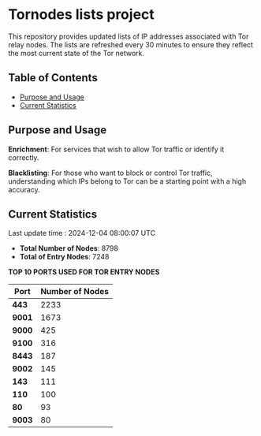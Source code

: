 # Tornodes lists project

This repository provides updated lists of IP addresses associated with Tor relay nodes. The lists are refreshed every 30 minutes to ensure they reflect the most current state of the Tor network.

## Table of Contents

- [Purpose and Usage](#purpose-and-usage)
- [Current Statistics](#current-statistics)


## Purpose and Usage

**Enrichment**: For services that wish to allow Tor traffic or identify it correctly.

**Blacklisting**: For those who want to block or control Tor traffic, understanding which IPs belong to Tor can be a starting point with a high accuracy.

## Current Statistics

Last update time : 2024-12-04 08:00:07 UTC

- **Total Number of Nodes**: 8798
- **Total of Entry Nodes**: 7248

**TOP 10 PORTS USED FOR TOR ENTRY NODES**

| **Port** | **Number of Nodes** |
|------|-----------------|
| **443**   | 2233  |
| **9001**   | 1673  |
| **9000**   | 425  |
| **9100**   | 316  |
| **8443**   | 187  |
| **9002**   | 145  |
| **143**   | 111  |
| **110**   | 100  |
| **80**   | 93  |
| **9003**   | 80  |

